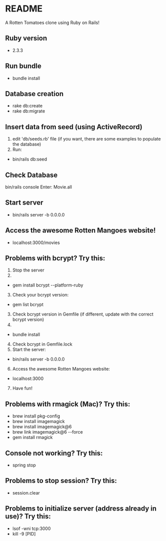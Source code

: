 # README

A Rotten Tomatoes clone using Ruby on Rails!

## Ruby version
* 2.3.3

## Run bundle
* bundle install

## Database creation
* rake db:create
* rake db:migrate

## Insert data from seed (using ActiveRecord)
1) edit 'db/seeds.rb' file (if you want, there are some examples to populate the database)
2) Run:
* bin/rails db:seed
## Check Database
  bin/rails console
  Enter: Movie.all

## Start server
* bin/rails server -b 0.0.0.0

## Access the awesome Rotten Mangoes website!
* localhost:3000/movies

## Problems with bcrypt? Try this:
1) Stop the server
2)
* gem install bcrypt --platform-ruby
3) Check your bcrypt version:
* gem list bcrypt
3) Check bcrypt version in Gemfile (if different, update with the correct bcrypt version)
5)
* bundle install
4) Check bcrypt in Gemfile.lock
5) Start the server:
* bin/rails server -b 0.0.0.0
6) Access the awesome Rotten Mangoes website:
* localhost:3000
7) Have fun!

## Problems with rmagick (Mac)? Try this:
* brew install pkg-config
* brew install imagemagick
* brew install imagemagick@6
* brew link imagemagick@6 --force
* gem install rmagick

## Console not working? Try this:
* spring stop

## Problems to stop session? Try this:
* session.clear

## Problems to initialize server (address already in use)? Try this:
* lsof -wni tcp:3000
* kill -9 [PID]
